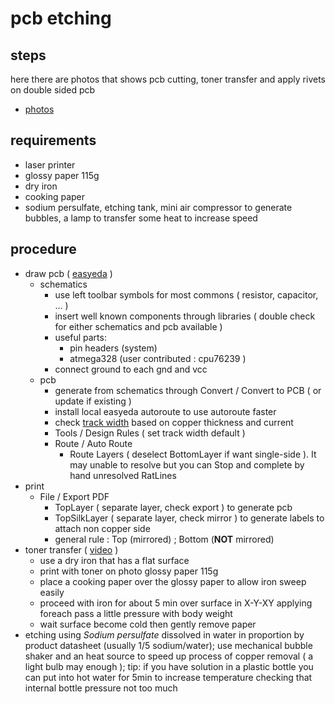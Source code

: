# pcb etching

## steps

here there are photos that shows pcb cutting, toner transfer and apply rivets on double sided pcb

- [photos](https://drive.google.com/drive/folders/1dvh0bPbnFaxxDmZTid1LfZl8ftr2Wi58?usp=sharing)

## requirements

- laser printer
- glossy paper 115g
- dry iron
- cooking paper
- sodium persulfate, etching tank, mini air compressor to generate bubbles, a lamp to transfer some heat to increase speed

## procedure

- draw pcb ( [easyeda](https://easyeda.com) )
  - schematics
    - use left toolbar symbols for most commons ( resistor, capacitor, ... )
    - insert well known components through libraries ( double check for either schematics and pcb available )
    - useful parts:
      - pin headers (system)
      - atmega328 (user contributed : cpu76239 )
    - connect ground to each gnd and vcc
  - pcb
    - generate from schematics through Convert / Convert to PCB ( or update if existing )
    - install local easyeda autoroute to use autoroute faster
    - check [track width](https://www.7pcb.com/trace-width-calculator.php) based on copper thickness and current
    - Tools / Design Rules ( set track width default )
    - Route / Auto Route
      - Route Layers ( deselect BottomLayer if want single-side ). It may unable to resolve but you can Stop and complete by hand unresolved RatLines
- print
  - File / Export PDF
    - TopLayer ( separate layer, check export ) to generate pcb
    - TopSilkLayer ( separate layer, check mirror ) to generate labels to attach non copper side
    - general rule : Top (mirrored) ; Bottom (**NOT** mirrored)
- toner transfer ( [video](https://youtu.be/TbBrgpKxBJk?list=LLSxwtecTaiSTtkh48QGLJtA&t=341) )
  - use a dry iron that has a flat surface
  - print with toner on photo glossy paper 115g
  - place a cooking paper over the glossy paper to allow iron sweep easily
  - proceed with iron for about 5 min over surface in X-Y-XY applying foreach pass a little pressure with body weight
  - wait surface become cold then gently remove paper
- etching using *Sodium persulfate* dissolved in water in proportion by product datasheet (usually 1/5 sodium/water); use  mechanical bubble shaker and an heat source to speed up process of copper removal ( a light bulb may enough ); tip: if you have solution in a plastic bottle you can put into hot water for 5min to increase temperature checking that internal bottle pressure not too much
